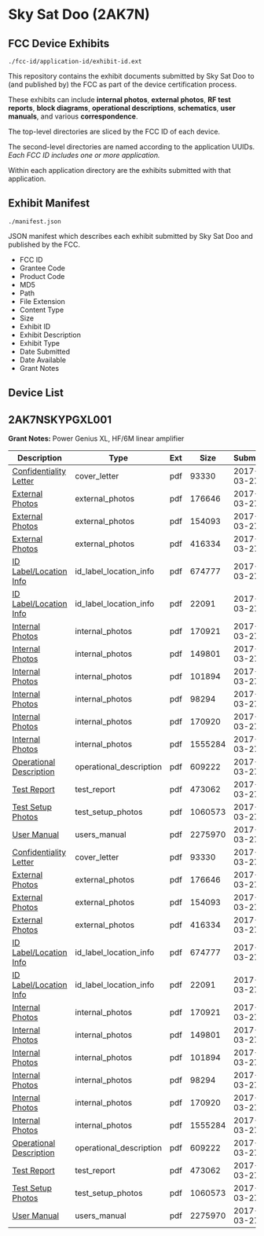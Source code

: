 # Sky Sat Doo (2AK7N)
## FCC Device Exhibits

```
./fcc-id/application-id/exhibit-id.ext
```

This repository contains the exhibit documents submitted by Sky Sat Doo to (and published by) the FCC as part of the device certification process.

These exhibits can include **internal photos**, **external photos**, **RF test reports**, **block diagrams**, **operational descriptions**, **schematics**, **user manuals**, and various **correspondence**.

The top-level directories are sliced by the FCC ID of each device.

The second-level directories are named according to the application UUIDs. *Each FCC ID includes one or more application.*

Within each application directory are the exhibits submitted with that application. 

## Exhibit Manifest

```
./manifest.json
```

JSON manifest which describes each exhibit submitted by Sky Sat Doo and published by the FCC.

- FCC ID
- Grantee Code
- Product Code
- MD5
- Path
- File Extension
- Content Type
- Size
- Exhibit ID
- Exhibit Description
- Exhibit Type
- Date Submitted
- Date Available
- Grant Notes

## Device List
## 2AK7NSKYPGXL001
**Grant Notes:** Power Genius XL, HF/6M linear amplifier

| Description | Type | Ext | Size | Submitted | Available |
| ----------- | ---- | --- | ---- | --------- | --------- |
| [Confidentiality Letter](2AK7NSKYPGXL001/495d4dfb462a6fd288932de4cde10990/3333334.pdf) | cover_letter | pdf | 93330 | 2017-03-27 | 2017-03-27 |
| [External Photos](2AK7NSKYPGXL001/495d4dfb462a6fd288932de4cde10990/3333298.pdf) | external_photos | pdf | 176646 | 2017-03-27 | 2017-03-27 |
| [External Photos](2AK7NSKYPGXL001/495d4dfb462a6fd288932de4cde10990/3333324.pdf) | external_photos | pdf | 154093 | 2017-03-27 | 2017-03-27 |
| [External Photos](2AK7NSKYPGXL001/495d4dfb462a6fd288932de4cde10990/3333332.pdf) | external_photos | pdf | 416334 | 2017-03-27 | 2017-03-27 |
| [ID Label/Location Info](2AK7NSKYPGXL001/495d4dfb462a6fd288932de4cde10990/3333335.pdf) | id_label_location_info | pdf | 674777 | 2017-03-27 | 2017-03-27 |
| [ID Label/Location Info](2AK7NSKYPGXL001/495d4dfb462a6fd288932de4cde10990/3333337.pdf) | id_label_location_info | pdf | 22091 | 2017-03-27 | 2017-03-27 |
| [Internal Photos](2AK7NSKYPGXL001/495d4dfb462a6fd288932de4cde10990/3333325.pdf) | internal_photos | pdf | 170921 | 2017-03-27 | 2017-03-27 |
| [Internal Photos](2AK7NSKYPGXL001/495d4dfb462a6fd288932de4cde10990/3333326.pdf) | internal_photos | pdf | 149801 | 2017-03-27 | 2017-03-27 |
| [Internal Photos](2AK7NSKYPGXL001/495d4dfb462a6fd288932de4cde10990/3333327.pdf) | internal_photos | pdf | 101894 | 2017-03-27 | 2017-03-27 |
| [Internal Photos](2AK7NSKYPGXL001/495d4dfb462a6fd288932de4cde10990/3333328.pdf) | internal_photos | pdf | 98294 | 2017-03-27 | 2017-03-27 |
| [Internal Photos](2AK7NSKYPGXL001/495d4dfb462a6fd288932de4cde10990/3333329.pdf) | internal_photos | pdf | 170920 | 2017-03-27 | 2017-03-27 |
| [Internal Photos](2AK7NSKYPGXL001/495d4dfb462a6fd288932de4cde10990/3333333.pdf) | internal_photos | pdf | 1555284 | 2017-03-27 | 2017-03-27 |
| [Operational Description](2AK7NSKYPGXL001/495d4dfb462a6fd288932de4cde10990/3333338.pdf) | operational_description | pdf | 609222 | 2017-03-27 | 2017-03-27 |
| [Test Report](2AK7NSKYPGXL001/495d4dfb462a6fd288932de4cde10990/3333330.pdf) | test_report | pdf | 473062 | 2017-03-27 | 2017-03-27 |
| [Test Setup Photos](2AK7NSKYPGXL001/495d4dfb462a6fd288932de4cde10990/3333331.pdf) | test_setup_photos | pdf | 1060573 | 2017-03-27 | 2017-03-27 |
| [User Manual](2AK7NSKYPGXL001/495d4dfb462a6fd288932de4cde10990/3333336.pdf) | users_manual | pdf | 2275970 | 2017-03-27 | 2017-03-27 |
| [Confidentiality Letter](2AK7NSKYPGXL001/942f8b4b998c667485638635a1f65968/3333334.pdf) | cover_letter | pdf | 93330 | 2017-03-27 | 2017-03-27 |
| [External Photos](2AK7NSKYPGXL001/942f8b4b998c667485638635a1f65968/3333298.pdf) | external_photos | pdf | 176646 | 2017-03-27 | 2017-03-27 |
| [External Photos](2AK7NSKYPGXL001/942f8b4b998c667485638635a1f65968/3333324.pdf) | external_photos | pdf | 154093 | 2017-03-27 | 2017-03-27 |
| [External Photos](2AK7NSKYPGXL001/942f8b4b998c667485638635a1f65968/3333332.pdf) | external_photos | pdf | 416334 | 2017-03-27 | 2017-03-27 |
| [ID Label/Location Info](2AK7NSKYPGXL001/942f8b4b998c667485638635a1f65968/3333335.pdf) | id_label_location_info | pdf | 674777 | 2017-03-27 | 2017-03-27 |
| [ID Label/Location Info](2AK7NSKYPGXL001/942f8b4b998c667485638635a1f65968/3333337.pdf) | id_label_location_info | pdf | 22091 | 2017-03-27 | 2017-03-27 |
| [Internal Photos](2AK7NSKYPGXL001/942f8b4b998c667485638635a1f65968/3333325.pdf) | internal_photos | pdf | 170921 | 2017-03-27 | 2017-03-27 |
| [Internal Photos](2AK7NSKYPGXL001/942f8b4b998c667485638635a1f65968/3333326.pdf) | internal_photos | pdf | 149801 | 2017-03-27 | 2017-03-27 |
| [Internal Photos](2AK7NSKYPGXL001/942f8b4b998c667485638635a1f65968/3333327.pdf) | internal_photos | pdf | 101894 | 2017-03-27 | 2017-03-27 |
| [Internal Photos](2AK7NSKYPGXL001/942f8b4b998c667485638635a1f65968/3333328.pdf) | internal_photos | pdf | 98294 | 2017-03-27 | 2017-03-27 |
| [Internal Photos](2AK7NSKYPGXL001/942f8b4b998c667485638635a1f65968/3333329.pdf) | internal_photos | pdf | 170920 | 2017-03-27 | 2017-03-27 |
| [Internal Photos](2AK7NSKYPGXL001/942f8b4b998c667485638635a1f65968/3333333.pdf) | internal_photos | pdf | 1555284 | 2017-03-27 | 2017-03-27 |
| [Operational Description](2AK7NSKYPGXL001/942f8b4b998c667485638635a1f65968/3333338.pdf) | operational_description | pdf | 609222 | 2017-03-27 | 2017-03-27 |
| [Test Report](2AK7NSKYPGXL001/942f8b4b998c667485638635a1f65968/3333330.pdf) | test_report | pdf | 473062 | 2017-03-27 | 2017-03-27 |
| [Test Setup Photos](2AK7NSKYPGXL001/942f8b4b998c667485638635a1f65968/3333331.pdf) | test_setup_photos | pdf | 1060573 | 2017-03-27 | 2017-03-27 |
| [User Manual](2AK7NSKYPGXL001/942f8b4b998c667485638635a1f65968/3333336.pdf) | users_manual | pdf | 2275970 | 2017-03-27 | 2017-03-27 |
